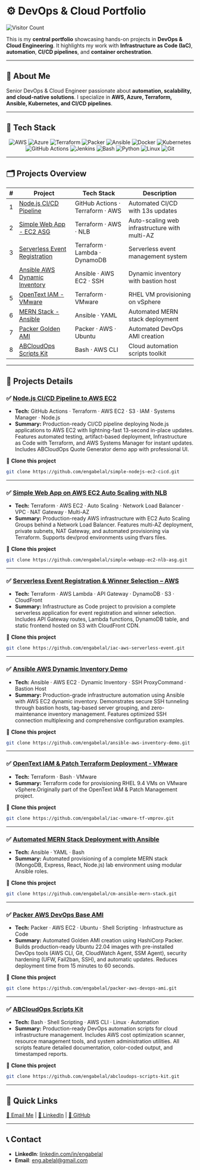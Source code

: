 # ⚙️ DevOps & Cloud Portfolio

![Visitor Count](https://visitor-badge.laobi.icu/badge?page_id=engabelal.devops-portfolio)

This is my **central portfolio** showcasing hands-on projects in **DevOps & Cloud Engineering**.
It highlights my work with **Infrastructure as Code (IaC)**, **automation**, **CI/CD pipelines**, and **container orchestration**.

---

## 📌 About Me
Senior DevOps & Cloud Engineer passionate about **automation, scalability, and cloud-native solutions**.
I specialize in **AWS, Azure, Terraform, Ansible, Kubernetes, and CI/CD pipelines**.

---

## 🧰 Tech Stack

<div align="center">

![AWS](https://img.shields.io/badge/AWS-FF9900?style=for-the-badge&logo=amazonaws&logoColor=white)
![Azure](https://img.shields.io/badge/Azure-0078D4?style=for-the-badge&logo=microsoftazure&logoColor=white)
![Terraform](https://img.shields.io/badge/Terraform-7B42BC?style=for-the-badge&logo=terraform&logoColor=white)
![Packer](https://img.shields.io/badge/Packer-02A8EF?style=for-the-badge&logo=packer&logoColor=white)
![Ansible](https://img.shields.io/badge/Ansible-EE0000?style=for-the-badge&logo=ansible&logoColor=white)
![Docker](https://img.shields.io/badge/Docker-2496ED?style=for-the-badge&logo=docker&logoColor=white)
![Kubernetes](https://img.shields.io/badge/Kubernetes-326CE5?style=for-the-badge&logo=kubernetes&logoColor=white)
![GitHub Actions](https://img.shields.io/badge/GitHub_Actions-2088FF?style=for-the-badge&logo=githubactions&logoColor=white)
![Jenkins](https://img.shields.io/badge/Jenkins-D24939?style=for-the-badge&logo=jenkins&logoColor=white)
![Bash](https://img.shields.io/badge/Bash-4EAA25?style=for-the-badge&logo=gnubash&logoColor=white)
![Python](https://img.shields.io/badge/Python-3776AB?style=for-the-badge&logo=python&logoColor=white)
![Linux](https://img.shields.io/badge/Linux-FCC624?style=for-the-badge&logo=linux&logoColor=black)
![Git](https://img.shields.io/badge/Git-F05032?style=for-the-badge&logo=git&logoColor=white)

</div>

---

## 🗂️ Projects Overview

| # | Project | Tech Stack | Description |
|---|---------|------------|-------------|
| 1 | [Node.js CI/CD Pipeline](https://github.com/engabelal/simple-nodejs-ec2-cicd) | GitHub Actions · Terraform · AWS | Automated CI/CD with 13s updates |
| 2 | [Simple Web App - EC2 ASG](https://github.com/engabelal/simple-webapp-ec2-nlb-asg) | Terraform · AWS · NLB | Auto-scaling web infrastructure with multi-AZ |
| 3 | [Serverless Event Registration](https://github.com/engabelal/iac-aws-serverless-event) | Terraform · Lambda · DynamoDB | Serverless event management system |
| 4 | [Ansible AWS Dynamic Inventory](https://github.com/engabelal/ansible-aws-inventory-demo) | Ansible · AWS EC2 · SSH | Dynamic inventory with bastion host |
| 5 | [OpenText IAM - VMware](https://github.com/engabelal/iac-vmware-tf-vmprov) | Terraform · VMware | RHEL VM provisioning on vSphere |
| 6 | [MERN Stack - Ansible](https://github.com/engabelal/cm-ansible-mern-stack) | Ansible · YAML | Automated MERN stack deployment |
| 7 | [Packer Golden AMI](https://github.com/engabelal/packer-aws-devops-ami) | Packer · AWS · Ubuntu | Automated DevOps AMI creation |
| 8 | [ABCloudOps Scripts Kit](https://github.com/engabelal/abcloudops-scripts-kit) | Bash · AWS CLI | Cloud automation scripts toolkit |

---

## 📁 Projects Details

### ✅ [Node.js CI/CD Pipeline to AWS EC2](https://github.com/engabelal/simple-nodejs-ec2-cicd)
- **Tech:** GitHub Actions · Terraform · AWS EC2 · S3 · IAM · Systems Manager · Node.js
- **Summary:** Production-ready CI/CD pipeline deploying Node.js applications to AWS EC2 with lightning-fast 13-second in-place updates. Features automated testing, artifact-based deployment, Infrastructure as Code with Terraform, and AWS Systems Manager for instant updates. Includes ABCloudOps Quote Generator demo app with professional UI.

📌 **Clone this project**
```bash
git clone https://github.com/engabelal/simple-nodejs-ec2-cicd.git
```
---
### ✅ [Simple Web App on AWS EC2 Auto Scaling with NLB](https://github.com/engabelal/simple-webapp-ec2-nlb-asg)
- **Tech:** Terraform · AWS EC2 · Auto Scaling · Network Load Balancer · VPC · NAT Gateway · Multi-AZ
- **Summary:** Production-ready AWS infrastructure with EC2 Auto Scaling Groups behind a Network Load Balancer. Features multi-AZ deployment, private subnets, NAT Gateway, and automated provisioning via Terraform. Supports dev/prod environments using tfvars files.

📌 **Clone this project**
```bash
git clone https://github.com/engabelal/simple-webapp-ec2-nlb-asg.git
```
---
### ✅ [Serverless Event Registration & Winner Selection – AWS](https://github.com/engabelal/iac-aws-serverless-event)
- **Tech:** Terraform · AWS Lambda · API Gateway · DynamoDB · S3 · CloudFront
- **Summary:** Infrastructure as Code project to provision a complete serverless application for event registration and winner selection. Includes API Gateway routes, Lambda functions, DynamoDB table, and static frontend hosted on S3 with CloudFront CDN.

📌 **Clone this project**
```bash
git clone https://github.com/engabelal/iac-aws-serverless-event.git
```
---
### ✅ [Ansible AWS Dynamic Inventory Demo](https://github.com/engabelal/ansible-aws-inventory-demo)
- **Tech:** Ansible · AWS EC2 · Dynamic Inventory · SSH ProxyCommand · Bastion Host
- **Summary:** Production-grade infrastructure automation using Ansible with AWS EC2 dynamic inventory. Demonstrates secure SSH tunneling through bastion hosts, tag-based server grouping, and zero-maintenance inventory management. Features optimized SSH connection multiplexing and comprehensive configuration examples.

📌 **Clone this project**
```bash
git clone https://github.com/engabelal/ansible-aws-inventory-demo.git
```
---
### ✅ [OpenText IAM & Patch Terraform Deployment - VMware](https://github.com/engabelal/iac-vmware-tf-vmprov)
- **Tech:** Terraform · Bash · VMware
- **Summary:** Terraform code for provisioning RHEL 9.4 VMs on VMware vSphere.Originally part of the OpenText IAM & Patch Management project.

📌 **Clone this project**
```bash
git clone https://github.com/engabelal/iac-vmware-tf-vmprov.git
```
---
### ✅ [Automated MERN Stack Deployment with Ansible ](https://github.com/engabelal/cm-ansible-mern-stack)
- **Tech:** Ansible · YAML · Bash
- **Summary:** Automated provisioning of a complete MERN stack (MongoDB, Express, React, Node.js) lab environment using modular Ansible roles.

📌 **Clone this project**
```bash
git clone https://github.com/engabelal/cm-ansible-mern-stack.git
```
---
### ✅ [Packer AWS DevOps Base AMI](https://github.com/engabelal/packer-aws-devops-ami)
- **Tech:** Packer · AWS EC2 · Ubuntu · Shell Scripting · Infrastructure as Code
- **Summary:** Automated Golden AMI creation using HashiCorp Packer. Builds production-ready Ubuntu 22.04 images with pre-installed DevOps tools (AWS CLI, Git, CloudWatch Agent, SSM Agent), security hardening (UFW, Fail2ban, SSH), and automatic updates. Reduces deployment time from 15 minutes to 60 seconds.

📌 **Clone this project**
```bash
git clone https://github.com/engabelal/packer-aws-devops-ami.git
```
---
### ✅ [ABCloudOps Scripts Kit](https://github.com/engabelal/abcloudops-scripts-kit)
- **Tech:** Bash · Shell Scripting · AWS CLI · Linux · Automation
- **Summary:** Production-ready DevOps automation scripts for cloud infrastructure management. Includes AWS cost optimization scanner, resource management tools, and system administration utilities. All scripts feature detailed documentation, color-coded output, and timestamped reports.

📌 **Clone this project**
```bash
git clone https://github.com/engabelal/abcloudops-scripts-kit.git
```
---

## 🔗 Quick Links

[📧 Email Me](mailto:eng.abelal@gmail.com) | 
[💼 LinkedIn](https://linkedin.com/in/engabelal) | 
[🐙 GitHub](https://github.com/engabelal)

---

## 📞 Contact
- **LinkedIn**: [linkedin.com/in/engabelal](https://linkedin.com/in/engabelal/)
- **Email**: eng.abelal@gmail.com
